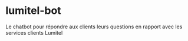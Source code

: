 # lumitel-bot
Le chatbot pour répondre aux clients leurs questions en rapport avec les services clients Lumitel
